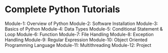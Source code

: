 # Complete Python Tutorials

Module-1: Overview of Python
Module-2: Software Installation
Module-3: Basics of Python
Module-4: Data Types
Module-5: Conditional Statement & Loop
Module-6: Function
Module-7: File Handling
Module-8: Exception Handling
Module-9: Regular Expression
Module-10: Object Oriented Programming Language
Module-11: Multithreading
Module-12: Project



